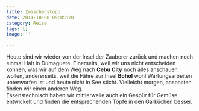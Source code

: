 ```yaml
---
title: Zwischenstopp
date: 2011-10-08 09:05:20
category: Reise
tags: []
image: ''

---
```


Heute sind wir wieder von der Insel der Zauberer zurück und machen noch einmal Halt in Dumaguete. Einerseits, weil wir uns nicht entscheiden können, was wir auf dem Weg nach **Cebu City** noch alles anschauen wollen, andererseits, weil die Fähre zur Insel **Bohol** wohl Wartungsarbeiten unterworfen ist und heute nicht in See sticht. Vielleicht morgen, ansonsten finden wir einen anderen Weg.  
Essenstechnisch haben wir mittlerweile auch ein Gespür für Gemüse entwickelt und finden die entsprechenden Töpfe in den Garküchen besser.
